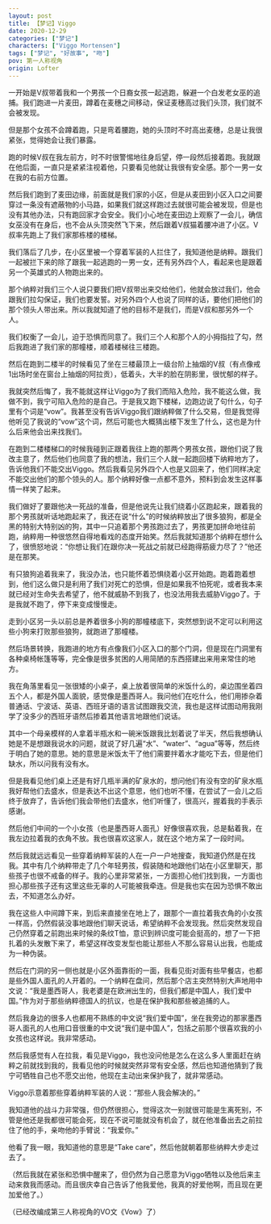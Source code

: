 ```yaml
---
layout: post
title: 【梦记】Viggo
date: 2020-12-29
categories: ["梦记"]
characters: ["Viggo Mortensen"]
tags: ["梦记", "好故事", "吻"]
pov: 第一人称视角
origin: Lofter
---
```


一开始是V叔带着我和一个男孩一个日裔女孩一起逃跑，躲避一个白发老女巫的追捕。我们跑进一片麦田，蹲着在麦穗之间移动，保证麦穗高过我们头顶，我们就不会被发现。

但是那个女孩不会蹲着跑，只是弯着腰跑，她的头顶时不时高出麦穗，总是让我很紧张，觉得她会让我们暴露。

跑的时候V叔在我左前方，时不时很警惕地往身后望，停一段然后接着跑。我就跟在他后面，一直只是紧紧注视着他，只要看见他就让我很有安全感。那个一男一女在我的右前方位置。

然后我们跑到了麦田边缘，前面就是我们家的小区，但是从麦田到小区入口之间要穿过一条没有遮蔽物的小马路，如果我们就这样跑过去就很可能会被发现，但是也没有其他办法，只有跑回家才会安全。我们小心地在麦田边上观察了一会儿，确信女巫没有在身后，也不会从头顶突然飞下来，然后跟着V叔猫着腰冲进了小区。V叔率先跑上了我们家那栋楼的楼梯。

我们落后了几步，在小区里被一个穿着军装的人拦住了，我知道他是纳粹。跟我们一起被拦下来的除了跟我一起逃跑的一男一女，还有另外四个人，看起来也是跟着另一个英雄式的人物跑出来的。

那个纳粹对我们三个人说只要我们把V叔带出来交给他们，他就会放过我们，他会跟我们拉勾保证，我们也要发誓。对另外四个人也说了同样的话，要他们把他们的那个领头人带出来。所以我就知道了他的目标不是我们，而是V叔和那另外一个人。

我们权衡了一会儿，迫于恐惧而同意了。我们三个人和那个人的小拇指拉了勾，然后我跑进了我们家的那幢楼，顺着楼梯往三楼跑。

然后在跑到二楼半的时候看见了坐在三楼最顶上一级台阶上抽烟的V叔（有点像戒1出场时坐在窗台上抽烟的阿拉贡），低着头，大半的脸在阴影里，很忧郁的样子。

我就突然后悔了，我不能就这样让Viggo为了我们而陷入危险，我不能这么做，我做不到，我宁可陷入危险的是自己。于是我又跑下楼梯，边跑边说了句什么，句子里有个词是“vow”。我甚至没有告诉Viggo我们跟纳粹做了什么交易，但是我觉得他听见了我说的“vow”这个词，然后可能也大概猜出楼下发生了什么，这也是为什么后来他会出来找我们。

在跑到二楼楼梯口的时候我碰到正跟着我往上跑的那两个男孩女孩，跟他们说了我改主意了，然后他们也同意了我的想法，我们三个人就一起跑回楼下纳粹地方了，告诉他我们不能交出Viggo。然后我看见另外四个人也是又回来了，他们同样决定不能交出他们的那个领头的人。那个纳粹好像一点都不意外，预料到会发生这样事情一样笑了起来。

我们做好了要跟他决一死战的准备，但是他说先让我们绕着小区跑起来，跟着我的那个男孩就听话地跑起来了，我还在说“什么”的时候纳粹放出了很多狼狗，都是全黑的特别大特别凶的狗，其中一只追着那个男孩跑过去了，男孩更加拼命地往前跑，纳粹用一种很悠然自得地看戏的态度开始笑。然后我就知道那个纳粹在想什么了，很愤怒地说：“你想让我们在跟你决一死战之前就已经跑得筋疲力尽了？”他还是在那笑。

有只狼狗追着我来了，我没办法，也只能怀着恐惧绕着小区开始跑。跑着跑着想到，他们这么做只是利用了我们对死亡的恐惧，但是如果我不怕死呢，或者我本来就已经对生命失去希望了，他不就威胁不到我了，也没法用我去威胁Viggo了。于是我就不跑了，停下来变成慢慢走。

走到小区另一头以前总是养着很多小狗的那幢楼底下，突然想到说不定可以利用这些小狗来打败那些狼狗，就跑进了那幢楼。

然后场景转换，我跑进的地方有点像我们小区入口的那个门洞，但是现在门洞里有各种桌椅帐篷等等，完全像是很多贫困的人用简陋的东西搭建出来用来常住的地方。

我在角落里看见一张很矮的小桌子，桌上放着很简单的米饭什么的，桌边围坐着四五个人，都是外国人面貌，感觉像是墨西哥人。我问他们在吃什么，他们用掺杂着普通话、宁波话、英语、西班牙语的语言试图跟我交流，我也是这样试图动用我刚学了没多少的西班牙语然后掺着其他语言地跟他们说话。

其中一个母亲模样的人拿着半瓶水和一碗米饭跟我比划着说了半天，然后我想确认她是不是想跟我说水的问题，就说了好几遍“水”、“water”、“agua”等等，然后终于明白了她的意思。她的意思是米饭太干了他们需要拌着水才能吃下去，但是他们缺水，所以问我有没有水。

但是我看见他们桌上还是有好几瓶半满的矿泉水的，想问他们有没有空的矿泉水瓶我好帮他们去盛水，但是表达不出这个意思，他们也听不懂，在尝试了一会儿之后终于放弃了，告诉他们我会带他们去盛水，他们听懂了，很高兴，握着我的手表示感谢。

然后他们中间的一个小女孩（也是墨西哥人面孔）好像很喜欢我，总是黏着我，在我左边拉着我的衣角不放。我也很喜欢这家人，就在这个地方呆了一段时间。

然后我就远远看见一些穿着纳粹军装的人在一户一户地搜查，我知道仍然是在找我。其中有几个纳粹带走了几个年轻男孩，假装随和地跟他们站在小区里聊天，那些孩子也很不戒备的样子。我的心里非常紧张，一方面担心他们找到我，一方面也担心那些孩子还有这里这些无辜的人可能被我牵连。但是我也实在因为恐惧不敢出去，不知道怎么办好。

我在这些人中间蹲下来，到后来直接坐在地上了，跟那个一直拉着我衣角的小女孩一样高，仍然假装没事地跟他们聊天说话，希望纳粹不会发现我。然后突然发现自己仍然穿着之前跑出来时候的条纹T恤，意识到辨识度可能会挺高的，想了一下把扎着的头发散下来了，希望这样改变发型也能让那些人不那么容易认出我，也能成为一种伪装。

然后在门洞的另一侧也就是小区外面靠街的一面，我看见街对面有些早餐店，也都是些外国人面孔的人开着的。一个纳粹在盘问，然后那个店主突然特别大声地用中文说：“我是墨西哥人，我老婆是在欧洲出生的，但我们都是中国人，我们爱中国。”作为对于那些纳粹德国人的抗议，也是在保护我和那些被追捕的人。

然后我身边的很多人也都用不熟练的中文说“我们爱中国”，坐在我旁边的那家墨西哥人面孔的人也用口音很重的中文说“我们是中国人”，包括之前那个很喜欢我的小女孩也这样说。我非常感动。

然后我感觉有人在拉我，看见是Viggo，我也没问他是怎么在这么多人里面赶在纳粹之前就找到我的，我看见他的时候就突然非常有安全感，然后也知道他猜到了我宁可牺牲自己也不愿交出他，他现在主动出来保护我了，就非常感动。

Viggo示意着那些穿着纳粹军装的人说：“那些人我会解决的。”

我知道他的战斗力非常强，但仍然很担心，觉得这次一别就很可能是生离死别，不管是他还是我都很可能会死，现在不说可能就没有机会了，就在他准备出去之前拉住了他的手，亲吻他的手臂说：“我爱你。”

他看了我一眼，我知道他的意思是“Take care”，然后他就朝着那些纳粹大步走过去了。

（然后我就在紧张和恐惧中醒来了，但仍然为自己愿意为Viggo牺牲以及他后来主动来救我而感动。而且很庆幸自己告诉了他我爱他，我真的好爱他啊，而且现在更加爱他了。）

（已经改编成第三人称视角的VO文《Vow》了）